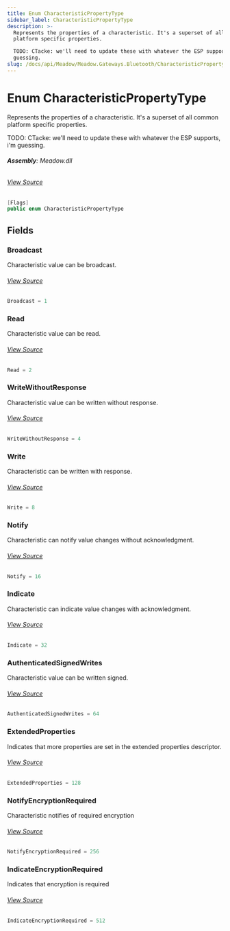 ```yaml
---
title: Enum CharacteristicPropertyType
sidebar_label: CharacteristicPropertyType
description: >-
  Represents the properties of a characteristic. It's a superset of all common
  platform specific properties.

  TODO: CTacke: we'll need to update these with whatever the ESP supports, i'm
  guessing.
slug: /docs/api/Meadow/Meadow.Gateways.Bluetooth/CharacteristicPropertyType
---
```

# Enum CharacteristicPropertyType
Represents the properties of a characteristic.
It's a superset of all common platform specific properties.

TODO: CTacke: we'll need to update these with whatever the ESP supports, i'm guessing.

###### **Assembly**: Meadow.dll
###### [View Source](https://github.com/WildernessLabs/Meadow.Core.git/blob/develop/source/Meadow.Core/Gateways/Bluetooth/CharacteristicPropertyType.cs#L10)
```csharp title="Declaration"
[Flags]
public enum CharacteristicPropertyType
```
## Fields
### Broadcast
Characteristic value can be broadcast.
###### [View Source](https://github.com/WildernessLabs/Meadow.Core.git/blob/develop/source/Meadow.Core/Gateways/Bluetooth/CharacteristicPropertyType.cs#L16)
```csharp title="Declaration"
Broadcast = 1
```
### Read
Characteristic value can be read.
###### [View Source](https://github.com/WildernessLabs/Meadow.Core.git/blob/develop/source/Meadow.Core/Gateways/Bluetooth/CharacteristicPropertyType.cs#L21)
```csharp title="Declaration"
Read = 2
```
### WriteWithoutResponse
Characteristic value can be written without response.
###### [View Source](https://github.com/WildernessLabs/Meadow.Core.git/blob/develop/source/Meadow.Core/Gateways/Bluetooth/CharacteristicPropertyType.cs#L26)
```csharp title="Declaration"
WriteWithoutResponse = 4
```
### Write
Characteristic can be written with response.
###### [View Source](https://github.com/WildernessLabs/Meadow.Core.git/blob/develop/source/Meadow.Core/Gateways/Bluetooth/CharacteristicPropertyType.cs#L31)
```csharp title="Declaration"
Write = 8
```
### Notify
Characteristic can notify value changes without acknowledgment.
###### [View Source](https://github.com/WildernessLabs/Meadow.Core.git/blob/develop/source/Meadow.Core/Gateways/Bluetooth/CharacteristicPropertyType.cs#L36)
```csharp title="Declaration"
Notify = 16
```
### Indicate
Characteristic can indicate value changes with acknowledgment.
###### [View Source](https://github.com/WildernessLabs/Meadow.Core.git/blob/develop/source/Meadow.Core/Gateways/Bluetooth/CharacteristicPropertyType.cs#L41)
```csharp title="Declaration"
Indicate = 32
```
### AuthenticatedSignedWrites
Characteristic value can be written signed.
###### [View Source](https://github.com/WildernessLabs/Meadow.Core.git/blob/develop/source/Meadow.Core/Gateways/Bluetooth/CharacteristicPropertyType.cs#L46)
```csharp title="Declaration"
AuthenticatedSignedWrites = 64
```
### ExtendedProperties
Indicates that more properties are set in the extended properties descriptor.
###### [View Source](https://github.com/WildernessLabs/Meadow.Core.git/blob/develop/source/Meadow.Core/Gateways/Bluetooth/CharacteristicPropertyType.cs#L51)
```csharp title="Declaration"
ExtendedProperties = 128
```
### NotifyEncryptionRequired
Characteristic notifies of required encryption
###### [View Source](https://github.com/WildernessLabs/Meadow.Core.git/blob/develop/source/Meadow.Core/Gateways/Bluetooth/CharacteristicPropertyType.cs#L57)
```csharp title="Declaration"
NotifyEncryptionRequired = 256
```
### IndicateEncryptionRequired
Indicates that encryption is required
###### [View Source](https://github.com/WildernessLabs/Meadow.Core.git/blob/develop/source/Meadow.Core/Gateways/Bluetooth/CharacteristicPropertyType.cs#L62)
```csharp title="Declaration"
IndicateEncryptionRequired = 512
```
